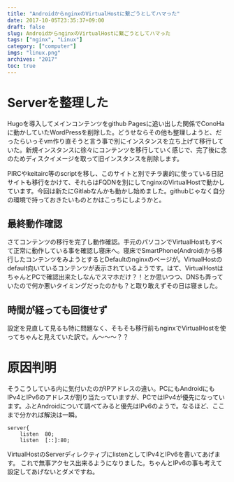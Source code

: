 ```yaml
---
title: "AndroidからnginxのVirtualHostに繋ごうとしてハマった"
date: 2017-10-05T23:35:37+09:00
draft: false
slug: AndroidからnginxのVirtualHostに繋ごうとしてハマった
tags: ["nginx", "Linux"]
category: ["computer"]
imgs: "linux.png"
archives: "2017"
toc: true
---
```


# Serverを整理した

Hugoを導入してメインコンテンツをgithub Pagesに追い出した関係でConoHaに動かしていたWordPressを削除した。どうせならその他も整理しようと、だったらいっそvm作り直そうと言う事で別にインスタンスを立ち上げて移行していた。新規インスタンスに徐々にコンテンツを移行していく感じで、完了後に念のためディスクイメージを取って旧インスタンスを削除します。

PIRCやkeitairc等のscriptを移し、このサイトと別でチラ裏的に使っている日記サイトも移行をかけて、それらはFQDNを別にしてnginxのVirtualHostで動かしています。今回は新たにGitlabなんかも動かし始めました。githubじゃなく自分の環境で持っておきたいものとかはこっちにしようかと。

## 最終動作確認

さてコンテンツの移行を完了し動作確認。手元のパソコンでVirtualHostもすべて正常に動作している事を確認し寝床へ。寝床でSmartPhone(Android)から移行したコンテンツをみようとするとDefaultのnginxのページが。VirtualHostのdefault向いているコンテンツが表示されているようです。はて、VirtualHostはちゃんとPCで確認出来たしなんでスマホだけ？！とか思いつつ、DNSも弄っていたので何か悪いタイミングだったのかも？と取り敢えずその日は寝ました。

## 時間が経っても回復せず

設定を見直して見るも特に問題なく、そもそも移行前もnginxでVirtualHostを使ってちゃんと見えていた訳で。ん～～～？？

# 原因判明

そうこうしている内に気付いたのがIPアドレスの違い。PCにもAndroidにもIPv4とIPv6のアドレスが割り当たっていますが、PCではIPv4が優先になっています。ふとAndroidについて調べてみると優先はIPv6のようで。なるほど、ここまで分かれば解決は一瞬。


```shell
server{
    listen  80;
    listen  [::]:80;
```

VirtualHostのServerディレクティブにlistenとしてIPv4とIPv6を書いてあげます。
これで無事アクセス出来るようになりました。ちゃんとIPv6の事も考えて設定してあげないとダメですね。


